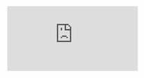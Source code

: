 <p><iframe frameborder="0" scrolling="no" src="https://docs.google.com/presentation/d/e/2PACX-1vRcw_SuBoWZBjh0wpshYtFw18zfsXBD7hBtRBMoSgQVBizGbX5YLNzuDrc0Iq6HmPf3xfYak_ztZ6_a/embed?start=false&amp;loop=false&amp;delayms=3000"></iframe></p>